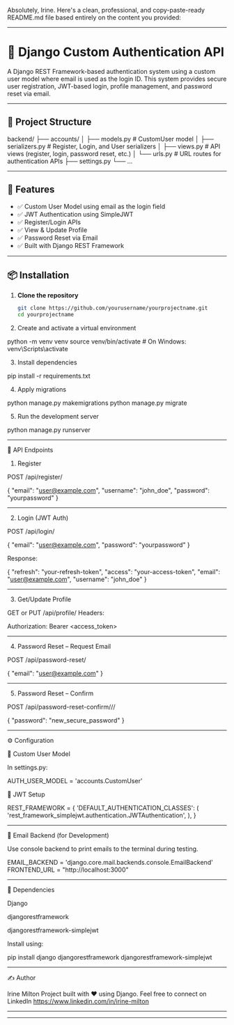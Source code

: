 Absolutely, Irine. Here's a clean, professional, and copy-paste-ready README.md file based entirely on the content you provided:


---

# 🔐 Django Custom Authentication API

A Django REST Framework-based authentication system using a custom user model where email is used as the login ID. This system provides secure user registration, JWT-based login, profile management, and password reset via email.

---

## 📁 Project Structure

backend/ ├── accounts/ │   ├── models.py          # CustomUser model │   ├── serializers.py     # Register, Login, and User serializers │   ├── views.py           # API views (register, login, password reset, etc.) │   └── urls.py            # URL routes for authentication APIs ├── settings.py └── ...

---

## 🚀 Features

- ✅ Custom User Model using email as the login field  
- ✅ JWT Authentication using SimpleJWT  
- ✅ Register/Login APIs  
- ✅ View & Update Profile  
- ✅ Password Reset via Email  
- ✅ Built with Django REST Framework  

---

## 📦 Installation

1. **Clone the repository**
   ```bash
   git clone https://github.com/yourusername/yourprojectname.git
   cd yourprojectname

2. Create and activate a virtual environment

python -m venv venv
source venv/bin/activate  # On Windows: venv\Scripts\activate


3. Install dependencies

pip install -r requirements.txt


4. Apply migrations

python manage.py makemigrations
python manage.py migrate


5. Run the development server

python manage.py runserver




---

🔑 API Endpoints

1. Register

POST /api/register/

{
  "email": "user@example.com",
  "username": "john_doe",
  "password": "yourpassword"
}


---

2. Login (JWT Auth)

POST /api/login/

{
  "email": "user@example.com",
  "password": "yourpassword"
}

Response:

{
  "refresh": "your-refresh-token",
  "access": "your-access-token",
  "email": "user@example.com",
  "username": "john_doe"
}


---

3. Get/Update Profile

GET or PUT /api/profile/
Headers:

Authorization: Bearer <access_token>


---

4. Password Reset – Request Email

POST /api/password-reset/

{
  "email": "user@example.com"
}


---

5. Password Reset – Confirm

POST /api/password-reset-confirm/<uidb64>/<token>/

{
  "password": "new_secure_password"
}


---

⚙️ Configuration

🔧 Custom User Model

In settings.py:

AUTH_USER_MODEL = 'accounts.CustomUser'

🔧 JWT Setup

REST_FRAMEWORK = {
    'DEFAULT_AUTHENTICATION_CLASSES': (
        'rest_framework_simplejwt.authentication.JWTAuthentication',
    ),
}


---

📧 Email Backend (for Development)

Use console backend to print emails to the terminal during testing.

EMAIL_BACKEND = 'django.core.mail.backends.console.EmailBackend'
FRONTEND_URL = "http://localhost:3000"


---

📌 Dependencies

Django

djangorestframework

djangorestframework-simplejwt


Install using:

pip install django djangorestframework djangorestframework-simplejwt


---

✍️ Author

Irine Milton
Project built with ❤️ using Django.
Feel free to connect on LinkedIn
https://www.linkedin.com/in/irine-milton


---

---



